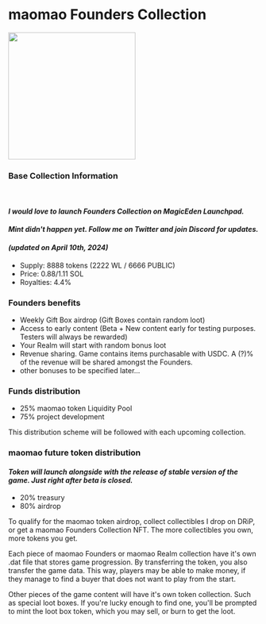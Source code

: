 # maomao Founders Collection
<img src="\assets\images\icons\vibeIcon.png" width="256" height="256">

### Base Collection Information
<br>

#### <em>I would love to launch Founders Collection on MagicEden Launchpad.</em>
#### <em>Mint didn't happen yet. Follow me on Twitter and join Discord for updates.</em>
#### <em>(updated on April 10th, 2024)</em>

<ul>
<li>Supply: 8888 tokens (2222 WL / 6666 PUBLIC)</li>
<li>Price: 0.88/1.11 SOL</li>
<li>Royalties: 4.4%</li>
</ul>


### Founders benefits
<ul>
<li>Weekly Gift Box airdrop (Gift Boxes contain random loot)</li>
<li>Access to early content (Beta + New content early for testing purposes. Testers will always be rewarded)</li>
<li>Your Realm will start with random bonus loot</li>
<li>Revenue sharing. Game contains items purchasable with USDC. A (?)% of the revenue will be shared amongst the Founders.</li>
<li>other bonuses to be specified later...</li>
</ul>

### Funds distribution
<ul>
<li>25% maomao token Liquidity Pool</li>
<li>75% project development</li>
</ul>

This distribution scheme will be followed with each upcoming collection.

### maomao future token distribution
#### <em>Token will launch alongside with the release of stable version of the game. Just right after beta is closed.</em>
<ul>
<li>20% treasury</li>
<li>80% airdrop</li>
</ul>
To qualify for the maomao token airdrop, collect collectibles I drop on DRiP, or get a maomao Founders Collection NFT. The more collectibles you own, more tokens you get.

Each piece of maomao Founders or maomao Realm collection have it's own .dat file that stores game progression. By transferring the token, you also transfer the game data.
This way, players may be able to make money, if they manage to find a buyer that does not want to play from the start.

Other pieces of the game content will have it's own token collection. Such as special loot boxes. If you're lucky enough to find one, you'll be prompted to mint the loot box token, which you may sell, or burn to get the loot.